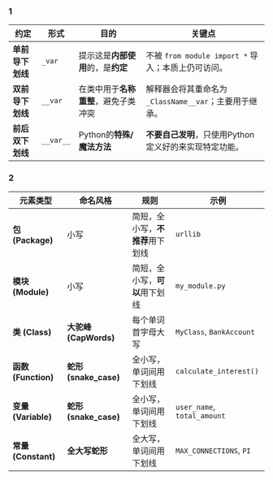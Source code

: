 ### 1

| 约定             | 形式      | 目的                                 | 关键点                                                 |
| ---------------- | --------- | ------------------------------------ | ------------------------------------------------------ |
| **单前导下划线** | `_var`    | 提示这是**内部使用**的，是**约定**   | 不被 `from module import *` 导入；本质上仍可访问。     |
| **双前导下划线** | `__var`   | 在类中用于**名称重整**，避免子类冲突 | 解释器会将其重命名为 `_ClassName__var`；主要用于继承。 |
| **前后双下划线** | `__var__` | Python的**特殊/魔法方法**            | **不要自己发明**，只使用Python定义好的来实现特定功能。 |

### 2

| 元素类型            | 命名风格              | 规则                             | 示例                        |
| ------------------- | --------------------- | -------------------------------- | --------------------------- |
| **包 (Package)**    | 小写                  | 简短，全小写，**不推荐**用下划线 | `urllib`                    |
| **模块 (Module)**   | 小写                  | 简短，全小写，**可以**用下划线   | `my_module.py`              |
| **类 (Class)**      | **大驼峰 (CapWords)** | 每个单词首字母大写               | `MyClass`, `BankAccount`    |
| **函数 (Function)** | **蛇形 (snake_case)** | 全小写，单词间用下划线           | `calculate_interest()`      |
| **变量 (Variable)** | **蛇形 (snake_case)** | 全小写，单词间用下划线           | `user_name`, `total_amount` |
| **常量 (Constant)** | **全大写蛇形**        | 全大写，单词间用下划线           | `MAX_CONNECTIONS`, `PI`     |

